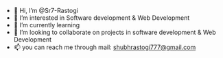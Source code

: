 - 👋 Hi, I’m @Sr7-Rastogi
- 👀 I’m interested in Software development & Web Development
- 🌱 I’m currently learning 
- 💞️ I’m looking to collaborate on projects in software development & Web Development
- 📫 you can reach me through mail: shubhrastogi777@gmail.com

<!---
Sr7-Rastogi/Sr7-Rastogi is a ✨ special ✨ repository because its `README.md` (this file) appears on your GitHub profile.
You can click the Preview link to take a look at your changes.
--->
